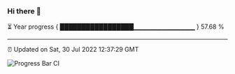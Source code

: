 ### Hi there 👋

⏳ Year progress { █████████████████▁▁▁▁▁▁▁▁▁▁▁▁▁ } 57.68 %

---

⏰ Updated on Sat, 30 Jul 2022 12:37:29 GMT

![Progress Bar CI](https://github.com/ZhaoGui/ZhaoGui/workflows/Progress%20Bar%20CI/badge.svg)
